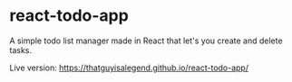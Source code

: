 # react-todo-app

A simple todo list manager made in React that let's you create and delete tasks.

Live version: https://thatguyisalegend.github.io/react-todo-app/
